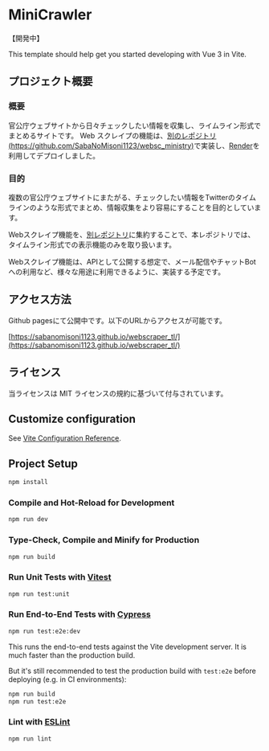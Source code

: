 # MiniCrawler

【開発中】

This template should help get you started developing with Vue 3 in Vite.

## プロジェクト概要

### 概要

官公庁ウェブサイトから日々チェックしたい情報を収集し、ライムライン形式でまとめるサイトです。
Web スクレイプの機能は、[別のレポジトリ(https://github.com/SabaNoMisoni1123/websc_ministry)](https://github.com/SabaNoMisoni1123/websc_ministry)で実装し、[Render](https://render.com/)を利用してデプロイしました。

### 目的

複数の官公庁ウェブサイトにまたがる、チェックしたい情報をTwitterのタイムラインのような形式でまとめ、情報収集をより容易にすることを目的としています。

Webスクレイプ機能を、[別レポジトリ](https://github.com/SabaNoMisoni1123/websc_ministry)に集約することで、本レポジトリでは、タイムライン形式での表示機能のみを取り扱います。

Webスクレイプ機能は、APIとして公開する想定で、メール配信やチャットBotへの利用など、様々な用途に利用できるように、実装する予定です。

## アクセス方法

Github pagesにて公開中です。以下のURLからアクセスが可能です。

[https://sabanomisoni1123.github.io/webscraper_tl/](https://sabanomisoni1123.github.io/webscraper_tl/)

## ライセンス

当ライセンスは MIT ライセンスの規約に基づいて付与されています。

## Customize configuration

See [Vite Configuration Reference](https://vitejs.dev/config/).

## Project Setup

```sh
npm install
```

### Compile and Hot-Reload for Development

```sh
npm run dev
```

### Type-Check, Compile and Minify for Production

```sh
npm run build
```

### Run Unit Tests with [Vitest](https://vitest.dev/)

```sh
npm run test:unit
```

### Run End-to-End Tests with [Cypress](https://www.cypress.io/)

```sh
npm run test:e2e:dev
```

This runs the end-to-end tests against the Vite development server.
It is much faster than the production build.

But it's still recommended to test the production build with `test:e2e` before deploying (e.g. in CI environments):

```sh
npm run build
npm run test:e2e
```

### Lint with [ESLint](https://eslint.org/)

```sh
npm run lint
```
